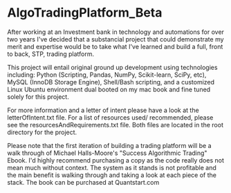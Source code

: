 # AlgoTradingPlatform_Beta

After working at an Investment bank in technology and automations for over two
years I've decided that a substancial project that could
demonstrate my merit and expertise would be to take what I've learned and build
a full, front to back, STP, trading platform.

This project will entail original ground up development using technologies
including: Python (Scripting, Pandas, NumPy, Scikit-learn, SciPy, etc), MySQL
(InnoDB Storage Engine), Shell/Bash scripting, and a customized Linux Ubuntu
environment dual booted on my mac book and fine tuned solely for this project.

For more information and a letter of intent please have a look at the
letterOfIntent.txt file. For a list of resources used/ recommended, please see
the resourcesAndRequirements.txt file. Both files are located in the root
directory for the project.

Please note that the first iteration of building a trading platform will be a
walk through of Michael Halls-Moore's "Success Algorithmic Trading" Ebook. I'd
highly recommend purchasing a copy as the code really does not mean much
without context. The system as it stands is not profitable and the main
benefit is walking through and taking a look at each piece of the stack. The
book can be purchased at Quantstart.com
